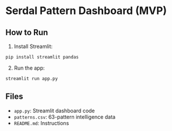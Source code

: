 
# Serdal Pattern Dashboard (MVP)

## How to Run
1. Install Streamlit:
```
pip install streamlit pandas
```

2. Run the app:
```
streamlit run app.py
```

## Files
- `app.py`: Streamlit dashboard code
- `patterns.csv`: 63-pattern intelligence data
- `README.md`: Instructions

